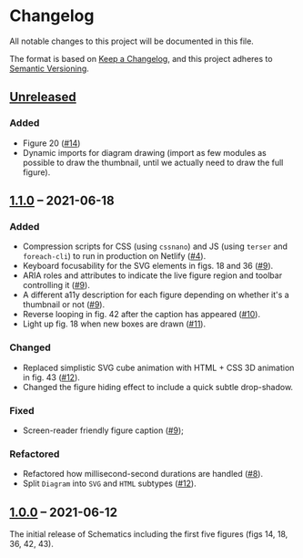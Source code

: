 # Changelog

All notable changes to this project will be documented in this file.

The format is based on [Keep a Changelog](https://keepachangelog.com/en/1.0.0/),
and this project adheres to [Semantic Versioning](https://semver.org/spec/v2.0.0.html).

## [Unreleased]

### Added

* Figure 20 ([#14](https://github.com/elisehein/schematics/pull/14))
* Dynamic imports for diagram drawing (import as few modules as possible to draw the thumbnail, until we actually need to draw the full figure).

## [1.1.0] – 2021-06-18

### Added

* Compression scripts for CSS (using `cssnano`) and JS (using `terser` and `foreach-cli`) to run in production on Netlify ([#4](https://github.com/elisehein/schematics/pull/4)).
* Keyboard focusability for the SVG elements in figs. 18 and 36 ([#9](https://github.com/elisehein/schematics/pull/9)).
* ARIA roles and attributes to indicate the live figure region and toolbar controlling it ([#9](https://github.com/elisehein/schematics/pull/9)).
* A different a11y description for each figure depending on whether it's a thumbnail or not ([#9](https://github.com/elisehein/schematics/pull/9)).
* Reverse looping in fig. 42 after the caption has appeared ([#10](https://github.com/elisehein/schematics/pull/10)).
* Light up fig. 18 when new boxes are drawn ([#11](https://github.com/elisehein/schematics/pull/11)).

### Changed

* Replaced simplistic SVG cube animation with HTML + CSS 3D animation in fig. 43 ([#12](https://github.com/elisehein/schematics/pull/12)).
* Changed the figure hiding effect to include a quick subtle drop-shadow.

### Fixed

* Screen-reader friendly figure caption ([#9](https://github.com/elisehein/schematics/pull/9));

### Refactored

* Refactored how millisecond-second durations are handled ([#8](https://github.com/elisehein/schematics/pull/8)).
* Split `Diagram` into `SVG` and `HTML` subtypes ([#12](https://github.com/elisehein/schematics/pull/12)).

## [1.0.0] – 2021-06-12

The initial release of Schematics including the first five figures (figs 14, 18, 36, 42, 43).

[Unreleased]: https://github.com/elisehein/schematics/compare/1.1.0...staging
[1.1.0]: https://github.com/elisehein/schematics/compare/1.0.0...1.1.0
[1.0.0]: https://github.com/elisehein/schematics/compare/c8aa7d3e4fe78a3df0a3add04f7ba1d121b7a38e...1.0.0

